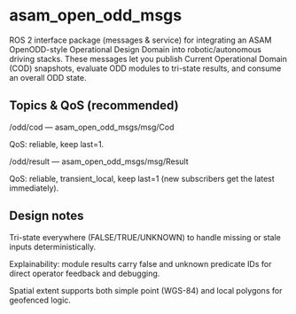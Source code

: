 # asam_open_odd_msgs

ROS 2 interface package (messages & service) for integrating an ASAM OpenODD-style Operational Design Domain into robotic/autonomous driving stacks. These messages let you publish Current Operational Domain (COD) snapshots, evaluate ODD modules to tri-state results, and consume an overall ODD state.

## Topics & QoS (recommended)

/odd/cod — asam_open_odd_msgs/msg/Cod

QoS: reliable, keep last=1.

/odd/result — asam_open_odd_msgs/msg/Result

QoS: reliable, transient_local, keep last=1 (new subscribers get the latest immediately).

## Design notes

Tri-state everywhere (FALSE/TRUE/UNKNOWN) to handle missing or stale inputs deterministically.

Explainability: module results carry false and unknown predicate IDs for direct operator feedback and debugging.

Spatial extent supports both simple point (WGS-84) and local polygons for geofenced logic.